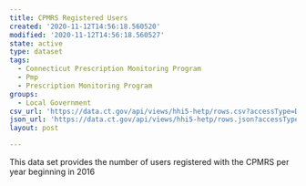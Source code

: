 ```yaml
---
title: CPMRS Registered Users
created: '2020-11-12T14:56:18.560520'
modified: '2020-11-12T14:56:18.560527'
state: active
type: dataset
tags:
  - Connecticut Prescription Monitoring Program
  - Pmp
  - Prescription Monitoring Program
groups:
  - Local Government
csv_url: 'https://data.ct.gov/api/views/hhi5-hetp/rows.csv?accessType=DOWNLOAD'
json_url: 'https://data.ct.gov/api/views/hhi5-hetp/rows.json?accessType=DOWNLOAD'
layout: post

---
```

This data set provides the number of users registered with the CPMRS per year beginning in 2016
